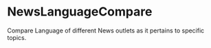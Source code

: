 # NewsLanguageCompare
Compare Language of different News outlets as it pertains to specific topics.
